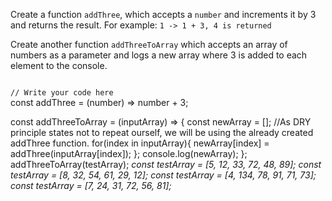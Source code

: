 Create a function `addThree`,
which accepts a `number` and
increments it by 3 and returns
the result.
For example: `1 -> 1 + 3, 4 is returned`

Create another function
`addThreeToArray` which accepts
an array of numbers as a parameter
and logs a new array where
3 is added to each element
to the console.

<codeblock language="javascript" type="exercise" testMode="multipleInput">
<code>
// Write your code here
</code>
<solution>
const addThree = (number) => number + 3;

const addThreeToArray = (inputArray) => {
	const newArray = [];
	//As DRY principle states not to repeat ourself, we will be using the already created addThree function.
	for(index in inputArray){
		newArray[index] = addThree(inputArray[index]);
	};
	console.log(newArray);
};
</solution>
<testcases>
<caller>
addThreeToArray(testArray);
</caller>
<testcase>
<i>
const testArray = [5, 12, 33, 72, 48, 89];
</i>
</testcase>
<testcase>
<i>
const testArray = [8, 32, 54, 61, 29, 12];
</i>
</testcase>
<testcase>
<i>
const testArray = [4, 134, 78, 91, 71, 73];
</i>
</testcase>
<testcase>
<i>
const testArray = [7, 24, 31, 72, 56, 81];
</i>
</testcase>
</testcases>
</codeblock>
